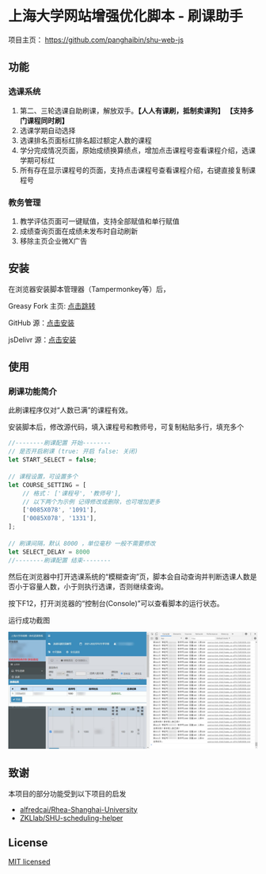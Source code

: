 # 上海大学网站增强优化脚本 - 刷课助手

项目主页： https://github.com/panghaibin/shu-web-js

## 功能
### 选课系统
1. 第二、三轮选课自助刷课，解放双手。**【人人有课刷，抵制卖课狗】 【支持多门课程同时刷】**
2. 选课学期自动选择
3. 选课排名页面标红排名超过额定人数的课程
4. 学分完成情况页面，原始成绩换算绩点，增加点击课程号查看课程介绍，选课学期可标红
5. 所有存在显示课程号的页面，支持点击课程号查看课程介绍，右键直接复制课程号

### 教务管理
1. 教学评估页面可一键赋值，支持全部赋值和单行赋值
2. 成绩查询页面在成绩未发布时自动刷新
3. 移除主页企业微X广告

## 安装
在浏览器安装脚本管理器（Tampermonkey等）后，

Greasy Fork 主页: [点击跳转](https://greasyfork.org/zh-CN/scripts/434613-%E4%B8%8A%E6%B5%B7%E5%A4%A7%E5%AD%A6%E7%BD%91%E7%AB%99%E5%A2%9E%E5%BC%BA)

GitHub 源：[点击安装](https://github.com/panghaibin/shu-web-js/raw/master/shu-web.user.js)

jsDelivr 源：[点击安装](https://cdn.jsdelivr.net/gh/panghaibin/shu-web-js@master/shu-web.user.js)

## 使用
### 刷课功能简介
此刷课程序仅对“人数已满”的课程有效。

安装脚本后，修改源代码，填入课程号和教师号，可复制粘贴多行，填充多个
```javascript
//--------刷课配置 开始--------
// 是否开启刷课 (true: 开启 false: 关闭)
let START_SELECT = false;

// 课程设置，可设置多个
let COURSE_SETTING = [
    // 格式： ['课程号', '教师号'],
    // 以下两个为示例 记得修改或删除，也可增加更多
    ['0085X078', '1091'],
    ['0085X078', '1331'],
];

// 刷课间隔，默认 8000 ，单位毫秒 一般不需要修改
let SELECT_DELAY = 8000
//--------刷课配置 结束--------
```
然后在浏览器中打开选课系统的“模糊查询”页，脚本会自动查询并判断选课人数是否小于容量人数，小于则执行选课，否则继续查询。

按下F12，打开浏览器的“控制台(Console)”可以查看脚本的运行状态。

运行成功截图

![](https://github.com/panghaibin/shu-web-js/raw/master/img/success.jpg)

## 致谢
本项目的部分功能受到以下项目的启发
- [alfredcai/Rhea-Shanghai-University](https://github.com/alfredcai/Rhea-Shanghai-University/blob/master/scripts/evaluate.js)
- [ZKLlab/SHU-scheduling-helper](https://github.com/ZKLlab/SHU-scheduling-helper/commit/edd939f341dbc6e75200adc2cc403ea815b43907)

## License
[MIT licensed](./LICENSE)
